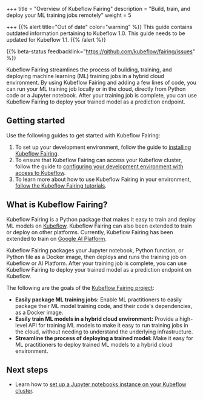 +++
title = "Overview of Kubeflow Fairing"
description = "Build, train, and deploy your ML training jobs remotely"
weight = 5
                    
+++
{{% alert title="Out of date" color="warning" %}}
This guide contains outdated information pertaining to Kubeflow 1.0. This guide
needs to be updated for Kubeflow 1.1.
{{% /alert %}}

{{% beta-status 
  feedbacklink="https://github.com/kubeflow/fairing/issues" %}}

Kubeflow Fairing streamlines the process of building, training, and deploying
machine learning (ML) training jobs in a hybrid cloud environment. By using
Kubeflow Fairing and adding a few lines of code, you can run your ML training
job locally or in the cloud, directly from Python code or a Jupyter
notebook. After your training job is complete, you can use Kubeflow Fairing to
deploy your trained model as a prediction endpoint.

## Getting started

Use the following guides to get started with Kubeflow Fairing:

1.  To set up your development environment, follow the guide to [installing
    Kubeflow Fairing][install].
1.  To ensure that Kubeflow Fairing can access your Kubeflow cluster, follow
    the guide to [configuring your development environment with access
    to Kubeflow][conf].
1.  To learn more about how to use Kubeflow Fairing in your environment,
    [follow the Kubeflow Fairing tutorials][tutorials].

## What is Kubeflow Fairing?

Kubeflow Fairing is a Python package that makes it easy to train and deploy ML
models on [Kubeflow][kubeflow]. Kubeflow Fairing can also been extended to
train or deploy on other platforms. Currently, Kubeflow Fairing has been
extended to train on [Google AI Platform][ai-platform]. 

Kubeflow Fairing packages your Jupyter notebook, Python function, or Python
file as a Docker image, then deploys and runs the training job on Kubeflow
or AI Platform. After your training job is complete, you can use Kubeflow
Fairing to deploy your trained model as a prediction endpoint on Kubeflow. 

The following are the goals of the [Kubeflow Fairing project][fairing-repo]:

* **Easily package ML training jobs:** Enable ML practitioners to easily package their ML model training code, and their code's dependencies, as a Docker image. 
* **Easily train ML models in a hybrid cloud environment:** Provide a high-level API for training ML models to make it easy to run training jobs in the cloud, without needing to understand the underlying infrastructure.
* **Streamline the process of deploying a trained model:** Make it easy for ML practitioners to deploy trained ML models to a hybrid cloud environment. 

## Next steps

*  Learn how to [set up a Jupyter notebooks instance on your Kubeflow
   cluster][kubeflow-notebooks].

[kubeflow-notebooks]: /docs/notebooks/setup/
[ai-platform]: https://cloud.google.com/ml-engine/docs/
[fairing-repo]: https://github.com/kubeflow/fairing
[kubeflow]: /docs/about/kubeflow/

[conf]: /docs/fairing/configure-fairing/
[install]: /docs/fairing/install-fairing/
[tutorials]: /docs/fairing/tutorials/other-tutorials/
